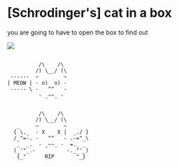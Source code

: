 # [Schrodinger's] cat in a box

you are going to have to open the box to find out

[![](https://badge.imagelayers.io/anapsix/catinabox:latest.svg)](https://imagelayers.io/?images=anapsix/catinabox:latest)


```

          /\    /\  
         /) \__/ (\ 
 ------  ~        ~ 
| MEOW | - o)  o) - 
 ----- \ -   ^^   - 
          - _~~_ -  


          /\    /\         
         /) \__/ (\        
   _     ~        ~        
  { \._  - X    X |  _./ } 
  /_"=-. -   ^^   - .-="_\ 
   _  _.  - _~~_ -  =._ _  
  (_'"_.-          -._"'_) 
   {_"      RIP       "_} 


```

